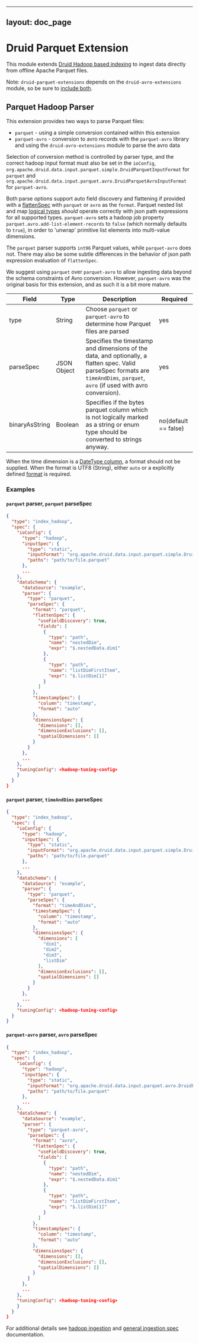 <!--
  ~ Licensed to the Apache Software Foundation (ASF) under one
  ~ or more contributor license agreements.  See the NOTICE file
  ~ distributed with this work for additional information
  ~ regarding copyright ownership.  The ASF licenses this file
  ~ to you under the Apache License, Version 2.0 (the
  ~ "License"); you may not use this file except in compliance
  ~ with the License.  You may obtain a copy of the License at
  ~
  ~   http://www.apache.org/licenses/LICENSE-2.0
  ~
  ~ Unless required by applicable law or agreed to in writing,
  ~ software distributed under the License is distributed on an
  ~ "AS IS" BASIS, WITHOUT WARRANTIES OR CONDITIONS OF ANY
  ~ KIND, either express or implied.  See the License for the
  ~ specific language governing permissions and limitations
  ~ under the License.
  -->
  
---
layout: doc_page
---

# Druid Parquet Extension

This module extends [Druid Hadoop based indexing](../../ingestion/hadoop.html) to ingest data directly from offline 
Apache Parquet files. 

Note: `druid-parquet-extensions` depends on the `druid-avro-extensions` module, so be sure to
 [include  both](../../operations/including-extensions.html).

## Parquet Hadoop Parser

This extension provides two ways to parse Parquet files:
* `parquet` - using a simple conversion contained within this extension 
* `parquet-avro` - conversion to avro records with the `parquet-avro` library and using the `druid-avro-extensions`
 module to parse the avro data

Selection of conversion method is controlled by parser type, and the correct hadoop input format must also be set in 
the `ioConfig`,  `org.apache.druid.data.input.parquet.simple.DruidParquetInputFormat` for `parquet` and 
`org.apache.druid.data.input.parquet.avro.DruidParquetAvroInputFormat` for `parquet-avro`.
 

Both parse options support auto field discovery and flattening if provided with a 
[flattenSpec](../../ingestion/flatten-json.html) with `parquet` or `avro` as the `format`. Parquet nested list and map 
[logical types](https://github.com/apache/parquet-format/blob/master/LogicalTypes.md) _should_ operate correctly with 
json path expressions for all supported types. `parquet-avro` sets a hadoop job property 
`parquet.avro.add-list-element-records` to `false` (which normally defaults to `true`), in order to 'unwrap' primitive 
list elements into multi-value dimensions.

The `parquet` parser supports `int96` Parquet values, while `parquet-avro` does not. There may also be some subtle 
differences in the behavior of json path expression evaluation of `flattenSpec`.

We suggest using `parquet` over `parquet-avro` to allow ingesting data beyond the schema constraints of Avro conversion. 
However, `parquet-avro` was the original basis for this extension, and as such it is a bit more mature.


|Field     | Type        | Description                                                                            | Required|
|----------|-------------|----------------------------------------------------------------------------------------|---------|
| type      | String      | Choose `parquet` or `parquet-avro` to determine how Parquet files are parsed | yes |
| parseSpec | JSON Object | Specifies the timestamp and dimensions of the data, and optionally, a flatten spec. Valid parseSpec formats are `timeAndDims`, `parquet`, `avro` (if used with avro conversion). | yes |
| binaryAsString | Boolean | Specifies if the bytes parquet column which is not logically marked as a string or enum type should be converted to strings anyway. | no(default == false) |

When the time dimension is a [DateType column](https://github.com/apache/parquet-format/blob/master/LogicalTypes.md), a format should not be supplied. When the format is UTF8 (String), either `auto` or a explicitly defined [format](http://www.joda.org/joda-time/apidocs/org/joda/time/format/DateTimeFormat.html) is required.

### Examples

#### `parquet` parser, `parquet` parseSpec
```json
{
  "type": "index_hadoop",
  "spec": {
    "ioConfig": {
      "type": "hadoop",
      "inputSpec": {
        "type": "static",
        "inputFormat": "org.apache.druid.data.input.parquet.simple.DruidParquetInputFormat",
        "paths": "path/to/file.parquet"
      },
      ...
    },
    "dataSchema": {
      "dataSource": "example",
      "parser": {
        "type": "parquet",
        "parseSpec": {
          "format": "parquet",
          "flattenSpec": {
            "useFieldDiscovery": true,
            "fields": [
              {
                "type": "path",
                "name": "nestedDim",
                "expr": "$.nestedData.dim1"
              },
              {
                "type": "path",
                "name": "listDimFirstItem",
                "expr": "$.listDim[1]"
              }
            ]
          },
          "timestampSpec": {
            "column": "timestamp",
            "format": "auto"
          },
          "dimensionsSpec": {
            "dimensions": [],
            "dimensionExclusions": [],
            "spatialDimensions": []
          }
        }
      },
      ...
    },
    "tuningConfig": <hadoop-tuning-config>
    }
  }
}
```

#### `parquet` parser, `timeAndDims` parseSpec
```json
{
  "type": "index_hadoop",
  "spec": {
    "ioConfig": {
      "type": "hadoop",
      "inputSpec": {
        "type": "static",
        "inputFormat": "org.apache.druid.data.input.parquet.simple.DruidParquetInputFormat",
        "paths": "path/to/file.parquet"
      },
      ...
    },
    "dataSchema": {
      "dataSource": "example",
      "parser": {
        "type": "parquet",
        "parseSpec": {
          "format": "timeAndDims",
          "timestampSpec": {
            "column": "timestamp",
            "format": "auto"
          },
          "dimensionsSpec": {
            "dimensions": [
              "dim1",
              "dim2",
              "dim3",
              "listDim"
            ],
            "dimensionExclusions": [],
            "spatialDimensions": []
          }
        }
      },
      ...
    },
    "tuningConfig": <hadoop-tuning-config>
  }
}

```
#### `parquet-avro` parser, `avro` parseSpec
```json
{
  "type": "index_hadoop",
  "spec": {
    "ioConfig": {
      "type": "hadoop",
      "inputSpec": {
        "type": "static",
        "inputFormat": "org.apache.druid.data.input.parquet.avro.DruidParquetAvroInputFormat",
        "paths": "path/to/file.parquet"
      },
      ...
    },
    "dataSchema": {
      "dataSource": "example",
      "parser": {
        "type": "parquet-avro",
        "parseSpec": {
          "format": "avro",
          "flattenSpec": {
            "useFieldDiscovery": true,
            "fields": [
              {
                "type": "path",
                "name": "nestedDim",
                "expr": "$.nestedData.dim1"
              },
              {
                "type": "path",
                "name": "listDimFirstItem",
                "expr": "$.listDim[1]"
              }
            ]
          },
          "timestampSpec": {
            "column": "timestamp",
            "format": "auto"
          },
          "dimensionsSpec": {
            "dimensions": [],
            "dimensionExclusions": [],
            "spatialDimensions": []
          }
        }
      },
      ...
    },
    "tuningConfig": <hadoop-tuning-config>
    }
  }
}
```

For additional details see [hadoop ingestion](../../ingestion/hadoop.html) and [general ingestion spec](../../ingestion/ingestion-spec.html) documentation.